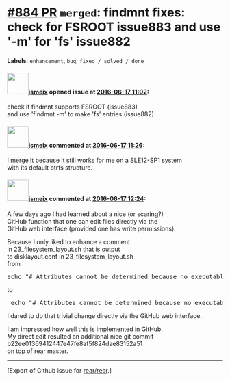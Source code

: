 [\#884 PR](https://github.com/rear/rear/pull/884) `merged`: findmnt fixes: check for FSROOT issue883 and use '-m' for 'fs' issue882
===================================================================================================================================

**Labels**: `enhancement`, `bug`, `fixed / solved / done`

#### <img src="https://avatars.githubusercontent.com/u/1788608?u=925fc54e2ce01551392622446ece427f51e2f0ce&v=4" width="50">[jsmeix](https://github.com/jsmeix) opened issue at [2016-06-17 11:02](https://github.com/rear/rear/pull/884):

check if findmnt supports FSROOT (issue883)  
and use 'findmnt -m' to make 'fs' entries (issue882)

#### <img src="https://avatars.githubusercontent.com/u/1788608?u=925fc54e2ce01551392622446ece427f51e2f0ce&v=4" width="50">[jsmeix](https://github.com/jsmeix) commented at [2016-06-17 11:26](https://github.com/rear/rear/pull/884#issuecomment-226745768):

I merge it because it still works for me on a SLE12-SP1 system  
with its default btrfs structure.

#### <img src="https://avatars.githubusercontent.com/u/1788608?u=925fc54e2ce01551392622446ece427f51e2f0ce&v=4" width="50">[jsmeix](https://github.com/jsmeix) commented at [2016-06-17 12:24](https://github.com/rear/rear/pull/884#issuecomment-226755633):

A few days ago I had learned about a nice (or scaring?)  
GitHub function that one can edit files directly via the  
GitHub web interface (provided one has write permissions).

Because I only liked to enhance a comment  
in 23\_filesystem\_layout.sh that is output  
to disklayout.conf in 23\_filesystem\_layout.sh  
from

<pre>
echo "# Attributes cannot be determined because no executable 'lsattr' and/or 'findmnt' command(s) found."
</pre>

to

<pre>
 echo "# Attributes cannot be determined because no executable 'lsattr' and/or 'findmnt' command(s) found that supports 'FSROOT'."
</pre>

I dared to do that trivial change directly via the GitHub web interface.

I am impressed how well this is implemented in GitHub.  
My direct edit resulted an additional nice git commit  
b22ee01369412447e47fe8af5f824dae83152a51  
on top of rear master.

------------------------------------------------------------------------

\[Export of Github issue for
[rear/rear](https://github.com/rear/rear).\]
